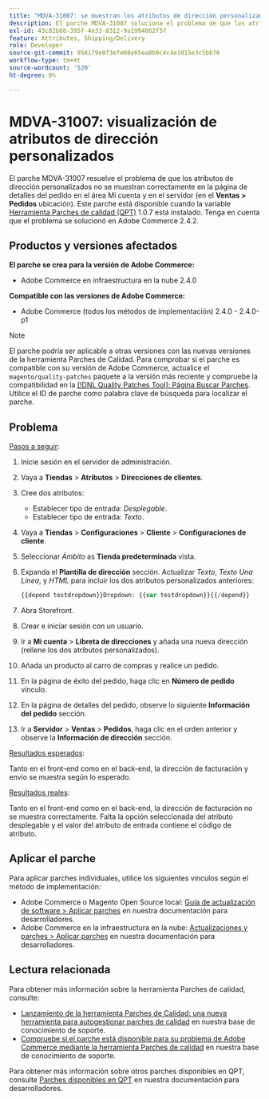```yaml
---
title: "MDVA-31007: se muestran los atributos de dirección personalizados"
description: El parche MDVA-31007 soluciona el problema de que los atributos de dirección personalizados no se muestran correctamente en la página de detalles del pedido en el área Mi cuenta y en el backend (en la ubicación **Ventas &get; Pedidos**). Este parche está disponible cuando está instalada la [Quality Patches Tool (QPT)](/help/announcements/adobe-commerce-announcements/magento-quality-patches-released-new-tool-to-self-serve-quality-patches.md) 1.0.7. Tenga en cuenta que el problema se solucionó en Adobe Commerce 2.4.2.
exl-id: 43c82b66-395f-4e33-8312-9a1994862f5f
feature: Attributes, Shipping/Delivery
role: Developer
source-git-commit: 958179e0f3efe08e65ea8b0c4c4e1015e3c5bb76
workflow-type: tm+mt
source-wordcount: '520'
ht-degree: 0%

---
```


# MDVA-31007: visualización de atributos de dirección personalizados

El parche MDVA-31007 resuelve el problema de que los atributos de dirección personalizados no se muestran correctamente en la página de detalles del pedido en el área Mi cuenta y en el servidor (en el **Ventas > Pedidos** ubicación). Este parche está disponible cuando la variable [Herramienta Parches de calidad (QPT)](/help/announcements/adobe-commerce-announcements/magento-quality-patches-released-new-tool-to-self-serve-quality-patches.md) 1.0.7 está instalado. Tenga en cuenta que el problema se solucionó en Adobe Commerce 2.4.2.

## Productos y versiones afectados

**El parche se crea para la versión de Adobe Commerce:**

* Adobe Commerce en infraestructura en la nube 2.4.0

**Compatible con las versiones de Adobe Commerce:**

* Adobe Commerce (todos los métodos de implementación) 2.4.0 - 2.4.0-p1

>[!NOTE]
>
>El parche podría ser aplicable a otras versiones con las nuevas versiones de la herramienta Parches de Calidad. Para comprobar si el parche es compatible con su versión de Adobe Commerce, actualice el `magento/quality-patches` paquete a la versión más reciente y compruebe la compatibilidad en la [[!DNL Quality Patches Tool]: Página Buscar Parches](https://devdocs.magento.com/quality-patches/tool.html#patch-grid). Utilice el ID de parche como palabra clave de búsqueda para localizar el parche.

## Problema

<u>Pasos a seguir</u>:

1. Inicie sesión en el servidor de administración.
1. Vaya a **Tiendas** > **Atributos** > **Direcciones de clientes**.
1. Cree dos atributos:

   * Establecer tipo de entrada: *Desplegable*.
   * Establecer tipo de entrada: *Texto*.

1. Vaya a **Tiendas** > **Configuraciones** > **Cliente** > **Configuraciones de cliente**.
1. Seleccionar *Ámbito* as **Tienda predeterminada** vista.
1. Expanda el **Plantilla de dirección** sección. Actualizar *Texto*, *Texto Una Línea*, y *HTML* para incluir los dos atributos personalizados anteriores:

   ```php
   {{depend testdropdown}}Dropdown: {{var testdropdown}}{{/depend}}    {{depend testtext}}Text: {{var testtext}}{{/depend}}
   ```

1. Abra Storefront.
1. Crear e iniciar sesión con un usuario.
1. Ir a **Mi cuenta** > **Libreta de direcciones** y añada una nueva dirección (rellene los dos atributos personalizados).
1. Añada un producto al carro de compras y realice un pedido.
1. En la página de éxito del pedido, haga clic en **Número de pedido** vínculo.
1. En la página de detalles del pedido, observe lo siguiente **Información del pedido** sección.
1. Ir a **Servidor** > **Ventas** > **Pedidos**, haga clic en el orden anterior y observe la **Información de dirección** sección.

<u>Resultados esperados</u>:

Tanto en el front-end como en el back-end, la dirección de facturación y envío se muestra según lo esperado.

<u>Resultados reales</u>:

Tanto en el front-end como en el back-end, la dirección de facturación no se muestra correctamente. Falta la opción seleccionada del atributo desplegable y el valor del atributo de entrada contiene el código de atributo.

## Aplicar el parche

Para aplicar parches individuales, utilice los siguientes vínculos según el método de implementación:

* Adobe Commerce o Magento Open Source local: [Guía de actualización de software > Aplicar parches](https://devdocs.magento.com/guides/v2.4/comp-mgr/patching/mqp.html) en nuestra documentación para desarrolladores.
* Adobe Commerce en la infraestructura en la nube: [Actualizaciones y parches > Aplicar parches](https://devdocs.magento.com/cloud/project/project-patch.html) en nuestra documentación para desarrolladores.

## Lectura relacionada

Para obtener más información sobre la herramienta Parches de calidad, consulte:

* [Lanzamiento de la herramienta Parches de Calidad: una nueva herramienta para autogestionar parches de calidad](/help/announcements/adobe-commerce-announcements/magento-quality-patches-released-new-tool-to-self-serve-quality-patches.md) en nuestra base de conocimiento de soporte.
* [Compruebe si el parche está disponible para su problema de Adobe Commerce mediante la herramienta Parches de calidad](/help/support-tools/patches-available-in-qpt-tool/check-patch-for-magento-issue-with-magento-quality-patches.md) en nuestra base de conocimiento de soporte.

Para obtener más información sobre otros parches disponibles en QPT, consulte [Parches disponibles en QPT](https://devdocs.magento.com/quality-patches/tool.html#patch-grid) en nuestra documentación para desarrolladores.
